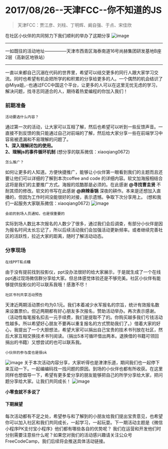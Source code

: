 # 2017/08/26--天津FCC--你不知道的JS

> 天津FCC：贾江彦、刘柱、丁明辉、阚自强、于点、宋佳欣

在社区小伙伴的共同努力下我们顺利的举办了这期分享
![image](http://note.youdao.com/yws/res/839/WEBRESOURCE9eb3f97f8cfc0c3f8815cf998d89e0ae)

______
一如既往的活动地址—————天津市西青区海泰南道16号尚赫集团研发基地B座2层（高新区地铁站）
______

一直以来都自己沉溺在代码的世界里，希望可以结交更多的同行人跟大家学习交流。同时也希望有机会把所学的和积累的分享给更多的人。一个偶然的机会结识了@Miya姐，··也通过FCC中国这个平台，让更多的人可以在这里无忧无虑的学习，解决问题，找寻志同道合的人，期待着热爱编程的你加入我们！

### 前期准备

    活动要选什么内容？
    
通过第一次的活动，让大家可以互相了解，然后也希望可以听到一些反馈声音。一直接不到反馈的我只能通过自己对前端的了解，然后给大家分享一些在前端学习中容易被遗漏和不易理解的问题了。  
**1、深入理解闭包的使用。  
2、理解js的事件循环机制**
(想分享的联系微信：xiaoqiang0672)

    怎么推广？
    
如何让更多的人知道。方便快捷推广，能够让小伙伴第一眼看到我们的主题而且还要让他们可以详细的了解到本次coffee and code 的详细内容。软文加海报相结合这将是我们的主要推广方式。海报的炫酷那是必须的。在此感谢 **@寻找曺圭贤** 不耐其烦的修改。软文的书写在此感谢 **@麻辣香锅** 深夜的耕作。本来是还想加入直播的，但因为工作时间没能很好的对接，表示遗憾。争取下次分享用上。
(想和我们一起服务大家联系微信：xiaoqiang0672)
![image](http://note.youdao.com/yws/res/888/WEBRESOURCE253f2acf7e1bfaf383aea135416de7a9)

    会前的到场人员通知，也是很重要的
    
实际到场人数比本次报名的人数少了很多，通过我们会后调查，有部分小伙伴是因为报名时间太长忘记了，所以后续活动我们会加强活动更新频率。或者继续完善社区的活跃性，拉近大家的距离，随时了解活动动态。


### 分享现场
    
    在线PPT有点糟
    
由于没有提前找到投影仪，ppt没办法很好的给大家展示，于是就生成了一个在线ppt通过现场微信群分享给大家。但总体感觉体验还是不够完美。社区小伙伴有能够提供投影仪的可以联系我哦！感激不尽！

    社区书刊共享活动预告
    
天津近两期活动票价均为0.1元。我们本着减少水军报名的宗旨，统计有效报名数来设置票价。但近两期都有好心朋友多次报名，赞助活动举办。再次表示感谢。（活动性每笔报名扣去一元手续费，我们是提取不了的。你购买越多我们亏钱活动性越多。所以希望好心朋友不要再以重复报名的方式赞助我们了。）借着大家的好心，我提出了一个大胆想法，希望大家可以捐出自己宝贵的技术书刊放在社区，然后大家互相交换技术书刊阅读。（捐出5本可循环借出两本。退换借的书籍可领回捐出的书籍）又想尝试的也可以联系我。

    小伙伴的参与度也是很ok
    
![image](http://note.youdao.com/yws/res/958/WEBRESOURCE1f56194407e3eae0a26b25bbe8f9e4c5)
关于本次活动内容分享，大家听得也是津津乐道，期间我们也一起停下来互动一下。一起编编码找一找问题的原因。到场的小伙伴也都有所收获。在这里同样也想倡导一下，希望有更多爱分享的朋友能够把自己的所学分享给大家，把问题分享给大家。让我们共同成长！
![image](http://note.youdao.com/yws/res/965/WEBRESOURCEcbdf9e2f1e3585778dc6d4087a8663f7)

**小零食就不多说了**

#### 下期展望

每次活动都有不足之处，希望参与和了解到的小朋友给我们提出宝贵意见，也希望你可以加入社区和我们共同成长，一起学习，一起玩耍。下一期活动主题是《微信小程序PK支付宝小程序》他们都有哪些各自的优势呢？ 我们在运营和开发他们时分别需要注意些什么呢？如果您对我们的活动感兴趣请关注公众号FreeCodeCamp，我们后续将会推送具体活动链接。
